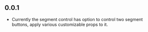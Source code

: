## 0.0.1

- Currently the segment control has option to control two segment buttons, apply various customizable props to it.
